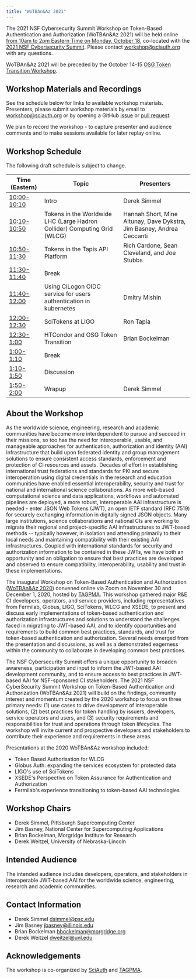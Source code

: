 ```yaml
---
title: "WoTBAn&Az 2021"
---
```


The 2021 NSF Cybersecurity Summit Workshop on Token-Based Authentication and Authorization (WoTBAn&Az 2021) will be held online [from 10am to 2pm Eastern Time on Monday, October 18](https://www.timeanddate.com/worldclock/fixedtime.html?msg=WoTBAn%26Az+2021&iso=20211018T10&p1=3723&ah=4), co-located with the [2021 NSF Cybersecurity Summit](https://www.trustedci.org/2021-cybersecurity-summit). Please contact [workshop@sciauth.org](mailto:workshop@sciauth.org) with any questions.

WoTBAn&Az 2021 will be preceded by the October 14-15 [OSG Token Transition Workshop](https://opensciencegrid.org/events/Token-Transition-Workshop/).

Workshop Materials and Recordings
------------------
See the schedule below for links to available workshop materials. Presenters, please submit workshop materials by email to [workshop@sciauth.org](mailto:workshop@sciauth.org) or by opening a GitHub [issue](https://github.com/SciAuth/workshop/issues) or [pull request](https://github.com/SciAuth/workshop/pulls).

We plan to record the workshop - to capture presenter and audience comments and to make sessions available for later replay online.

Workshop Schedule
------------------
The following draft schedule is subject to change.

Time (Eastern) | Topic | Presenters
-------------- | ----- | ----------
[10:00-10:10](https://www.timeanddate.com/worldclock/fixedtime.html?iso=20211018T1000&p1=3723&am=10) | Intro | Derek Simmel
[10:10-10:50](https://www.timeanddate.com/worldclock/fixedtime.html?iso=20211018T1010&p1=3723&am=40) | Tokens in the Worldwide LHC (Large Hadron Collider) Computing Grid (WLCG) | Hannah Short, Mine Altunay, Dave Dykstra, Jim Basney, Andrea Ceccanti
[10:50-11:30](https://www.timeanddate.com/worldclock/fixedtime.html?iso=20211018T1050&p1=3723&am=40) | Tokens in the Tapis API Platform | Rich Cardone, Sean Cleveland, and Joe Stubbs
[11:30-11:40](https://www.timeanddate.com/worldclock/fixedtime.html?iso=20211018T1130&p1=3723&am=10) | Break
[11:40-12:00](https://www.timeanddate.com/worldclock/fixedtime.html?iso=20211018T1140&p1=3723&am=20) | Using CiLogon OIDC service for users authentication in kubernetes | Dmitry Mishin
[12:00-12:30](https://www.timeanddate.com/worldclock/fixedtime.html?iso=20211018T1200&p1=3723&am=30) | SciTokens at LIGO | Ron Tapia
[12:30-1:00 ](https://www.timeanddate.com/worldclock/fixedtime.html?iso=20211018T1230&p1=3723&am=30)  | HTCondor and OSG Token Transition | Brian Bockelman
[ 1:00-1:10 ](https://www.timeanddate.com/worldclock/fixedtime.html?iso=20211018T1300&p1=3723&am=10)  | Break
[ 1:10-1:50 ](https://www.timeanddate.com/worldclock/fixedtime.html?iso=20211018T1310&p1=3723&am=40) | Discussion
[ 1:50-2:00 ](https://www.timeanddate.com/worldclock/fixedtime.html?iso=20211018T1350&p1=3723&am=10) | Wrapup | Derek Simmel

About the Workshop
------------------
As the worldwide science, engineering, research and academic communities have become more interdependent to pursue and succeed in their missions, so too has the need for interoperable, usable, and manageable approaches for authentication, authorization and identity (AAI) infrastructure that build upon federated identity and group management solutions to ensure consistent access standards, enforcement and protection of CI resources and assets. Decades of effort in establishing international trust federations and standards for PKI and secure interoperation using digital credentials in the research and education communities have enabled essential interoperability, security and trust for national and international science collaborations. As more web-based computational science and data applications, workflows and automated pipelines are deployed, a more robust, interoperable AAI infrastructure is needed - enter JSON Web Tokens (JWT), an open IETF standard (RFC 7519) for securely exchanging information in digitally signed JSON objects. Many large institutions, science collaborations and national CIs are working to migrate their regional and project-specific AAI infrastructures to JWT-based methods -- typically however, in isolation and attending primarily to their local needs and maintaining compatibility with their existing AAI infrastructures. Coupled with international standards for security and authorization information to be contained in these JWTs, we have both an opportunity and an obligation to ensure that best practices are developed and observed to ensure compatibility, interoperability, usability and trust in these implementations.

The inaugural Workshop on Token-Based Authentication and Authorization ([WoTBAn&Az 2020](https://indico.rnp.br/event/33/)) convened online via Zoom on November 30 and December 1, 2020, hosted by [TAGPMA](http://www.tagpma.org/). This workshop gathered major R&E CI developers, operators, and service providers, including representatives from Fermilab, Globus, LIGO, SciTokens, WLCG and XSEDE, to present and discuss early implementations of token-based authentication and authorization infrastructures and solutions to understand the challenges faced in migrating to JWT-based AAI, and to identify opportunities and requirements to build common best practices, standards, and trust for token-based authentication and authorization. Several needs emerged from the presentation and discussions, as well as a demonstrated eagerness within the community to collaborate in developing common best practices.

The NSF Cybersecurity Summit offers a unique opportunity to broaden awareness, participation and input to inform the JWT-based AAI development community, and to ensure access to best practices in JWT-based AAI for NSF-sponsored CI stakeholders. The 2021 NSF CyberSecurity Summit Workshop on Token-Based Authentication and Authorization (WoTBAn&Az 2021) will build on the findings, community interest and momentum created by the 2020 workshop to focus on three primary needs: (1) use cases to drive development of interoperable solutions, (2) best practices for token handling by issuers, developers, service operators and users, and (3) security requirements and responsibilities for trust and operations through token lifecycles. The workshop will invite current and prospective developers and stakeholders to contribute their experience and requirements in these areas.

Presentations at the 2020 WoTBAn&Az workshop included:
* Token Based Authorisation for WLCG
* Globus Auth: expanding the services ecosystem for protected data
* LIGO's use of SciTokens
* XSEDE's Perspective on Token Assurance for Authentication and Authorization
* Fermilab's experience transitioning to token-based AAI technologies

Workshop Chairs
---------------
* Derek Simmel, Pittsburgh Supercomputing Center
* Jim Basney, National Center for Supercomputing Applications
* Brian Bockelman, Morgridge Institute for Research
* Derek Weitzel, University of Nebraska-Lincoln

Intended Audience
--------------------------------------
The intended audience includes developers, operators, and stakeholders in interoperable JWT-based AAI for the worldwide science, engineering, research and academic communities.

Contact Information
-------------------
* Derek Simmel <dsimmel@psc.edu>
* Jim Basney <jbasney@illinois.edu>
* Brian Bockelman <bbockelman@morgridge.org>
* Derek Weitzel <dweitzel@unl.edu>

Acknowledgements
----------------
The workshop is co-organized by [SciAuth](https://sciauth.org/) and [TAGPMA](http://www.tagpma.org/).
